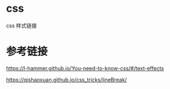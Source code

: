 # css
css 样式链接


# 参考链接
https://l-hammer.github.io/You-need-to-know-css/#/text-effects

https://qishaoxuan.github.io/css_tricks/lineBreak/
